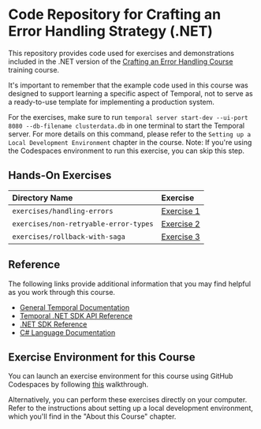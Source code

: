 # Code Repository for Crafting an Error Handling Strategy (.NET)

This repository provides code used for exercises and demonstrations
included in the .NET version of the [Crafting an Error Handling Course](https://learn.temporal.io/courses/errstrat/) training course.

It's important to remember that the example code used in this course was designed to support learning a specific aspect of Temporal, not to serve as a ready-to-use template for implementing a production system.

For the exercises, make sure to run `temporal server start-dev --ui-port 8080 --db-filename clusterdata.db` in one terminal to start the Temporal server. For more details on this command, please refer to the `Setting up a Local Development Environment` chapter in the course. Note: If you're using the Codespaces environment to run this exercise, you can skip this step.

## Hands-On Exercises

| Directory Name                        | Exercise                                                    |
| :------------------------------------ | :---------------------------------------------------------- |
| `exercises/handling-errors`           | [Exercise 1](exercises/handling-errors/README.md)           |
| `exercises/non-retryable-error-types` | [Exercise 2](exercises/non-retryable-error-types/README.md) |
| `exercises/rollback-with-saga`        | [Exercise 3](exercises/rollback-with-saga/README.md)        |

## Reference

The following links provide additional information that you may find helpful as you work through this course.

- [General Temporal Documentation](https://docs.temporal.io/)
- [Temporal .NET SDK API Reference](https://dotnet.temporal.io/)
- [.NET SDK Reference](https://github.com/temporalio/sdk-dotnet/)
- [C# Language Documentation](https://learn.microsoft.com/en-us/dotnet/csharp/)

## Exercise Environment for this Course

You can launch an exercise environment for this course using GitHub Codespaces by 
following [this](codespaces.md) walkthrough.

Alternatively, you can perform these exercises directly on your computer. Refer to the instructions about setting up a local development environment, which you'll find in the "About this Course" chapter.